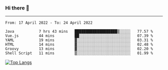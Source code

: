 ### Hi there 👋
---
<!--START_SECTION:waka-->

```text
From: 17 April 2022 - To: 24 April 2022

Java           7 hrs 43 mins   ███████████████████▒░░░░░   77.57 %
Vue.js         44 mins         ██░░░░░░░░░░░░░░░░░░░░░░░   07.39 %
YAML           19 mins         ▓░░░░░░░░░░░░░░░░░░░░░░░░   03.31 %
HTML           14 mins         ▓░░░░░░░░░░░░░░░░░░░░░░░░   02.48 %
Groovy         13 mins         ▓░░░░░░░░░░░░░░░░░░░░░░░░   02.20 %
Shell Script   11 mins         ▒░░░░░░░░░░░░░░░░░░░░░░░░   01.99 %
```

<!--END_SECTION:waka-->

[![Top Langs](https://github-readme-stats.vercel.app/api/top-langs/?username=HyunAh-iia&layout=compact)](https://github.com/anuraghazra/github-readme-stats)
<!--
**HyunAh-iia/HyunAh-iia** is a ✨ _special_ ✨ repository because its `README.md` (this file) appears on your GitHub profile.

Here are some ideas to get you started:

- 🔭 I’m currently working on ...
- 🌱 I’m currently learning ...
- 👯 I’m looking to collaborate on ...
- 🤔 I’m looking for help with ...
- 💬 Ask me about ...
- 📫 How to reach me: ...
- 😄 Pronouns: ...
- ⚡ Fun fact: ...
-->
